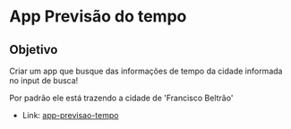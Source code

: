 # App Previsão do tempo

## **Objetivo**

Criar um app que busque das informações de tempo da cidade  informada no input de busca!

Por padrão ele está trazendo a cidade de 'Francisco Beltrão'

- Link: [app-previsao-tempo](https://eduferrari.github.io/app-previsao-tempo/)
